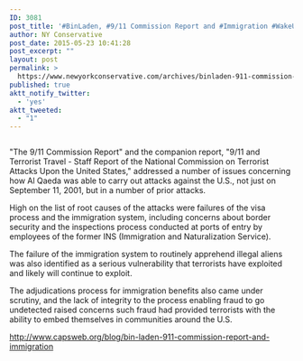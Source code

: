 ```yaml
---
ID: 3081
post_title: '#BinLaden, #9/11 Commission Report and #Immigration #WakeUpAmerica'
author: NY Conservative
post_date: 2015-05-23 10:41:28
post_excerpt: ""
layout: post
permalink: >
  https://www.newyorkconservative.com/archives/binladen-911-commission-report-and-immigration-wakeupamerica/
published: true
aktt_notify_twitter:
  - 'yes'
aktt_tweeted:
  - "1"
---
```

<p><img src="http://www.newyorkconservative.com/wp-content/uploads/2015/05/052315_1441_BinLaden911.jpg" alt=""/>
	</p><p>"The 9/11 Commission Report" and the companion report, "9/11 and Terrorist Travel - Staff Report of the National Commission on Terrorist Attacks Upon the United States," addressed a number of issues concerning how Al Qaeda was able to carry out attacks against the U.S., not just on September 11, 2001, but in a number of prior attacks.
</p><p>High on the list of root causes of the attacks were failures of the visa process and the immigration system, including concerns about border security and the inspections process conducted at ports of entry by employees of the former INS (Immigration and Naturalization Service).
</p><p>The failure of the immigration system to routinely apprehend illegal aliens was also identified as a serious vulnerability that terrorists have exploited and likely will continue to exploit.
</p><p>The adjudications process for immigration benefits also came under scrutiny, and the lack of integrity to the process enabling fraud to go undetected raised concerns such fraud had provided terrorists with the ability to embed themselves in communities around the U.S.
</p><p><a href="http://www.capsweb.org/blog/bin-laden-911-commission-report-and-immigration">http://www.capsweb.org/blog/bin-laden-911-commission-report-and-immigration</a>
	</p>